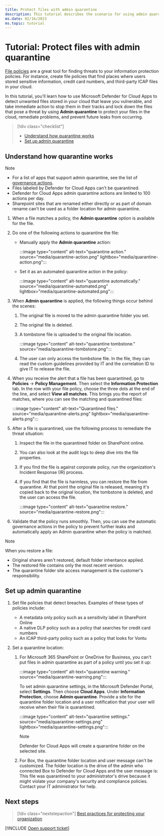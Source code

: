 ```yaml
---
title: Protect files with admin quarantine
description: This tutorial describes the scenario for using admin quarantine to control data breaches.
ms.date: 02/16/2023
ms.topic: tutorial
---
```


# Tutorial: Protect files with admin quarantine

[File policies](data-protection-policies.md) are a great tool for finding threats to your information protection policies. For instance, create file policies that find places where users stored sensitive information, credit card numbers, and third-party ICAP files in your cloud.

In this tutorial, you'll learn how to use Microsoft Defender for Cloud Apps to detect unwanted files stored in your cloud that leave you vulnerable, and take immediate action to stop them in their tracks and lock down the files that pose a threat by using **Admin quarantine** to protect your files in the cloud, remediate problems, and prevent future leaks from occurring.

> [!div class="checklist"]
>
> - [Understand how quarantine works](#understand-how-quarantine-works)
> - [Set up admin quarantine](#set-up-admin-quarantine)


## Understand how quarantine works

> [!NOTE]
> 
> - For a list of apps that support admin quarantine, see the list of [governance actions](governance-actions.md). 
> - Files labeled by Defender for Cloud Apps can't be quarantined.
> - Defender for Cloud Apps admin quarantine actions are limited to 100 actions per day.
> - Sharepoint sites that are renamed either directly or as part of domain rename can't be used as a folder location for admin quarantine.


1. When a file matches a policy, the **Admin quarantine** option is available for the file.

1. Do one of the following actions to quarantine the file:

   - Manually apply the **Admin quarantine** action:

     :::image type="content" alt-text="quarantine action." source="media/quarantine-action.png" lightbox="media/quarantine-action.png":::

   - Set it as an automated quarantine action in the policy:

     :::image type="content" alt-text="quarantine automatically." source="media/quarantine-automated.png" lightbox="media/quarantine-automated.png":::

1. When **Admin quarantine** is applied, the following things occur behind the scenes:

    1. The original file is moved to the admin quarantine folder you set.
    1. The original file is deleted.
    1. A tombstone file is uploaded to the original file location.

       :::image type="content" alt-text="quarantine tombstone." source="media/quarantine-tombstone.png":::

    1. The user can only access the tombstone file. In the file, they can read the custom guidelines provided by IT and the correlation ID to give IT to release the file.

1. When you receive the alert that a file has been quarantined, go to **Policies** -> **Policy Management**. Then select the **Information Protection** tab.  In the row with your file policy, choose the three dots at the end of the line, and select **View all matches**. This brings you the report of matches, where you can see the matching and quarantined files:

   :::image type="content" alt-text="Quarantined files." source="media/quarantine-alerts.png" lightbox="media/quarantine-alerts.png":::

1. After a file is quarantined, use the following process to remediate the threat situation:

    1. Inspect the file in the quarantined folder on SharePoint online.
    1. You can also look at the audit logs to deep dive into the file properties.
    1. If you find the file is against corporate policy, run the organization's Incident Response (IR) process.
    1. If you find that the file is harmless, you can restore the file from quarantine. At that point the original file is released, meaning it's copied back to the original location, the tombstone is deleted, and the user can access the file.

       :::image type="content" alt-text="quarantine restore." source="media/quarantine-restore.png":::

1. Validate that the policy runs smoothly. Then, you can use the automatic governance actions in the policy to prevent further leaks and automatically apply an Admin quarantine when the policy is matched.

> [!NOTE]
> When you restore a file:
>
> - Original shares aren't restored, default folder inheritance applied.
> - The restored file contains only the most recent version.
> - The quarantine folder site access management is the customer's responsibility.

## Set up admin quarantine

1. Set file policies that detect breaches. Examples of these types of policies include:

   - A metadata only policy such as a sensitivity label in SharePoint Online
   - A native DLP policy such as a policy that searches for credit card numbers
   - An ICAP third-party policy such as a policy that looks for Vontu

1. Set a quarantine location:

   1. For Microsoft 365 SharePoint or OneDrive for Business, you can't put files in admin quarantine as part of a policy until you set it up:

      :::image type="content" alt-text="quarantine warning." source="media/quarantine-warning.png":::

      To set admin quarantine settings, in the Microsoft Defender Portal, select **Settings**. Then choose **Cloud Apps**. Under **Information Protection**, choose **Admin quarantine**. Provide a site for the quarantine folder location and a user notification that your user will receive when their file is quarantined.

      :::image type="content" alt-text="quarantine settings." source="media/quarantine-settings.png" lightbox="media/quarantine-settings.png":::

      > [!NOTE]
      > Defender for Cloud Apps will create a quarantine folder on the selected site.

   1. For Box, the quarantine folder location and user message can't be customized. The folder location is the drive of the admin who connected Box to Defender for Cloud Apps and the user message is: This file was quarantined to your administrator's drive because it might violate your company's security and compliance policies. Contact your IT administrator for help.

## Next steps

> [!div class="nextstepaction"]
> [Best practices for protecting your organization](best-practices.md)

[!INCLUDE [Open support ticket](includes/support.md)]

